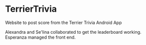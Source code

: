 # TerrierTrivia
Website to post score from the Terrier Trivia Android App

Alexandra and Se'lina collaborated to get the leaderboard working.
Esperanza managed the front end.

